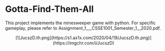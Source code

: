 # Gotta-Find-Them-All
This project implements the minesweeper game with python. For specific gameplay, please refer to Assignment_1___CSSE1001_Semester_1__2020.pdf.
<div align="center">
[![JucszD.th.png](https://s1.ax1x.com/2020/04/19/JucszD.th.png)](https://imgchr.com/i/JucszD)
 </div>
